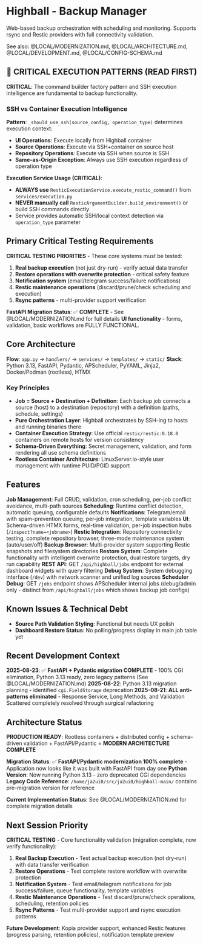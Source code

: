 # Highball - Backup Manager

Web-based backup orchestration with scheduling and monitoring. Supports rsync and Restic providers with full connectivity validation.

See also: @LOCAL/MODERNIZATION.md, @LOCAL/ARCHITECTURE.md, @LOCAL/DEVELOPMENT.md, @LOCAL/CONFIG-SCHEMA.md

## 🚨 CRITICAL EXECUTION PATTERNS (READ FIRST)

**CRITICAL**: The command builder factory pattern and SSH execution intelligence are fundamental to backup functionality.

### SSH vs Container Execution Intelligence

**Pattern**: `_should_use_ssh(source_config, operation_type)` determines execution context:
- **UI Operations**: Execute locally from Highball container  
- **Source Operations**: Execute via SSH+container on source host
- **Repository Operations**: Execute via SSH when source is SSH
- **Same-as-Origin Exception**: Always use SSH execution regardless of operation type

**Execution Service Usage (CRITICAL)**:
- **ALWAYS use** `ResticExecutionService.execute_restic_command()` from `services/execution.py`
- **NEVER manually call** `ResticArgumentBuilder.build_environment()` or build SSH commands directly
- Service provides automatic SSH/local context detection via `operation_type` parameter

## Primary Critical Testing Requirements

**CRITICAL TESTING PRIORITIES** - These core systems must be tested:

1. **Real backup execution** (not just dry-run) - verify actual data transfer
2. **Restore operations with overwrite protection** - critical safety feature
3. **Notification system** (email/telegram success/failure notifications)
4. **Restic maintenance operations** (discard/prune/check scheduling and execution)
5. **Rsync patterns** - multi-provider support verification

**FastAPI Migration Status**: ✅ **COMPLETE** - See @LOCAL/MODERNIZATION.md for full details
**UI functionality** - forms, validation, basic workflows are FULLY FUNCTIONAL.

## Core Architecture

**Flow**: `app.py` → `handlers/` → `services/` → `templates/` → `static/`
**Stack**: Python 3.13, FastAPI, Pydantic, APScheduler, PyYAML, Jinja2, Docker/Podman (rootless), HTMX

### Key Principles
- **Job = Source + Destination + Definition**: Each backup job connects a source (host) to a destination (repository) with a definition (paths, schedule, settings)
- **Pure Orchestration Layer**: Highball orchestrates by SSH-ing to hosts and running binaries there
- **Container Execution Strategy**: Use official `restic/restic:0.18.0` containers on remote hosts for version consistency
- **Schema-Driven Everything**: Secret management, validation, and form rendering all use schema definitions
- **Rootless Container Architecture**: LinuxServer.io-style user management with runtime PUID/PGID support

## Features

**Job Management**: Full CRUD, validation, cron scheduling, per-job conflict avoidance, multi-path sources
**Scheduling**: Runtime conflict detection, automatic queuing, configurable defaults
**Notifications**: Telegram/email with spam-prevention queuing, per-job integration, template variables
**UI**: Schema-driven HTMX forms, real-time validation, per-job inspection hubs (`/inspect?name=<jobname>`)
**Restic Integration**: Repository connectivity testing, complete repository browser, three-mode maintenance system (auto/user/off)
**Backup Browser**: Multi-provider system supporting Restic snapshots and filesystem directories
**Restore System**: Complete functionality with intelligent overwrite protection, dual restore targets, dry run capability
**REST API**: GET `/api/highball/jobs` endpoint for external dashboard widgets with query filtering
**Debug System**: System debugging interface (`/dev`) with network scanner and unified log sources
**Scheduler Debug**: GET `/jobs` endpoint shows APScheduler internal jobs (debug/admin only - distinct from `/api/highball/jobs` which shows backup job configs)

## Known Issues & Technical Debt

- **Source Path Validation Styling**: Functional but needs UX polish
- **Dashboard Restore Status**: No polling/progress display in main job table yet

## Recent Development Context

**2025-08-23**: ✅ **FastAPI + Pydantic migration COMPLETE** - 100% CGI elimination, Python 3.13 ready, zero legacy patterns (See @LOCAL/MODERNIZATION.md)
**2025-08-22**: Python 3.13 migration planning - identified `cgi.FieldStorage` deprecation 
**2025-08-21**: **ALL anti-patterns eliminated** - Response Service, Long Methods, and Validation Scattered completely resolved through surgical refactoring

## Architecture Status

**PRODUCTION READY**: Rootless containers + distributed config + schema-driven validation + FastAPI/Pydantic = **MODERN ARCHITECTURE COMPLETE**

**Migration Status**: ✅ **FastAPI/Pydantic modernization 100% complete** - Application now looks like it was built with FastAPI from day one
**Python Version**: Now running Python 3.13 - zero deprecated CGI dependencies  
**Legacy Code Reference**: `/home/ja2ui0/src/ja2ui0/highball-main/` contains pre-migration version for reference

**Current Implementation Status**: See @LOCAL/MODERNIZATION.md for complete migration details

## Next Session Priority

**CRITICAL TESTING** - Core functionality validation (migration complete, now verify functionality):

1. **Real Backup Execution** - Test actual backup execution (not dry-run) with data transfer verification
2. **Restore Operations** - Test complete restore workflow with overwrite protection 
3. **Notification System** - Test email/telegram notifications for job success/failure, queue functionality, template variables
4. **Restic Maintenance Operations** - Test discard/prune/check operations, scheduling, retention policies  
5. **Rsync Patterns** - Test multi-provider support and rsync execution patterns

**Future Development**: Kopia provider support, enhanced Restic features (progress parsing, retention policies), notification template preview
